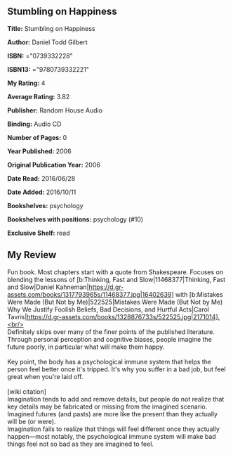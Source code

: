 ## Stumbling on Happiness

**Title:** Stumbling on Happiness

**Author:** Daniel Todd Gilbert

**ISBN:** ="0739332228"

**ISBN13:** ="9780739332221"

**My Rating:** 4

**Average Rating:** 3.82

**Publisher:** Random House Audio

**Binding:** Audio CD

**Number of Pages:** 0

**Year Published:** 2006

**Original Publication Year:** 2006

**Date Read:** 2016/06/28

**Date Added:** 2016/10/11

**Bookshelves:** psychology

**Bookshelves with positions:** psychology (#10)

**Exclusive Shelf:** read


## My Review

Fun book. Most chapters start with a quote from Shakespeare. Focuses on blending the lessons of [b:Thinking, Fast and Slow|11468377|Thinking, Fast and Slow|Daniel Kahneman|https://d.gr-assets.com/books/1317793965s/11468377.jpg|16402639] with [b:Mistakes Were Made (But Not by Me)|522525|Mistakes Were Made (But Not by Me)  Why We Justify Foolish Beliefs, Bad Decisions, and Hurtful Acts|Carol Tavris|https://d.gr-assets.com/books/1328876733s/522525.jpg|2171014].<br/><br/>Definitely skips over many of the finer points of the published literature. Through personal perception and cognitive biases, people imagine the future poorly, in particular what will make them happy.<br/><br/>Key point, the body has a psychological immune system that helps the person feel better once it's tripped. It's why you suffer in a bad job, but feel great when you're laid off.<br/><br/>[wiki citation]<br/>Imagination tends to add and remove details, but people do not realize that key details may be fabricated or missing from the imagined scenario.<br/>Imagined futures (and pasts) are more like the present than they actually will be (or were).<br/>Imagination fails to realize that things will feel different once they actually happen—most notably, the psychological immune system will make bad things feel not so bad as they are imagined to feel.
